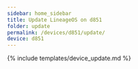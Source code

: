 ```yaml
---
sidebar: home_sidebar
title: Update LineageOS on d851
folder: update
permalink: /devices/d851/update/
device: d851
---
```

{% include templates/device_update.md %}
